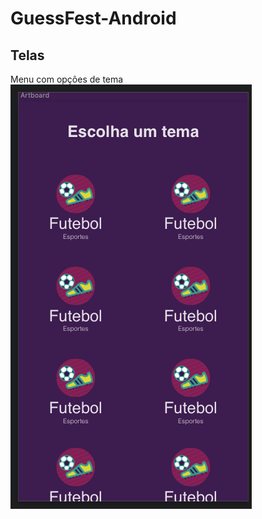 # GuessFest-Android

## Telas

Menu com opções de tema
![alt text](https://github.com/VictorLealdeAlmeida/GuessFest-Android/blob/master/Mockup/Menu%20de%20temas.png)
